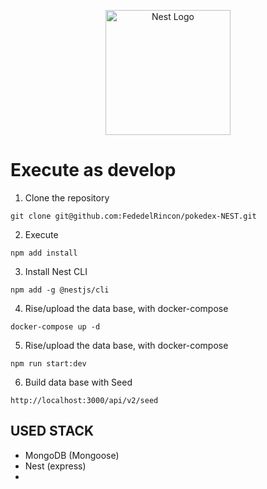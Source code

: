 <p align="center">
  <a href="http://nestjs.com/" target="blank"><img src="https://nestjs.com/img/logo-small.svg" width="200" alt="Nest Logo" /></a>
</p>

# Execute as develop
1. Clone the repository
```
git clone git@github.com:FededelRincon/pokedex-NEST.git
```

2. Execute
```
npm add install
```

3. Install Nest CLI
```
npm add -g @nestjs/cli
```

4. Rise/upload the data base, with docker-compose
```
docker-compose up -d
```

5. Rise/upload the data base, with docker-compose
```
npm run start:dev
```

6. Build data base with Seed
```
http://localhost:3000/api/v2/seed
```


## USED STACK
* MongoDB (Mongoose)
* Nest (express)
* 
